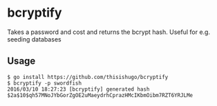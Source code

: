 # bcryptify

Takes a password and cost and returns the bcrypt hash. Useful for e.g. seeding
databases

## Usage

```
$ go install https://github.com/thisishugo/bcryptify
$ bcryptify -p swordfish
2016/03/10 18:27:23 [bcryptify] generated hash
$2a$10$qh57MNoJYbGorZgOE2uMaeydrhCprazHMcIKbmOibm7RZT6YRJLMe
```
